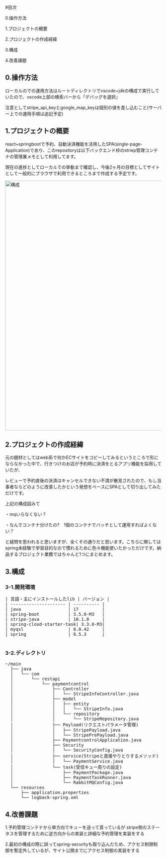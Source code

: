 #目次

<p>0.操作方法</p>
<p>1.プロジェクトの概要</p>
<p>2.プロジェクトの作成経緯</p>
<p>3.構成</p>
<p>4.改善課題</p>

<h2>0.操作方法</h2>
<p>ローカルのでの運用方法はルートディレクトリでvscode+jdkの構成で実行していたので、vscode上部の検索バーから「デバッグを選択」</p>
<p>注意としてstripe_api_keyとgoogle_map_keyは個別の値を差し込むこと(サーバー上での運用手順は追記予定)</p>

<h2>1.プロジェクトの概要</h2>
<p>react+springbootで予約、自動決済機能を活用したSPA(single-page-Application)であり、このrepositoryは以下バックエンド枠のstriep管理コンテナの管理兼メモとして利用してます。</p>
<p>現在の進捗としてローカルでの挙動まで確認し、今後2ヶ月の目標としてサイトとして一般的にブラウザで利用できるところまで作成する予定です。</p>

<img width="800" alt="構成" src="https://github.com/user-attachments/assets/312c6f5f-8c8e-4421-9868-f2447734a15f" />

<h2>2.プロジェクトの作成経緯</h2>
<p>元の題材としてはweb系で何かECサイトをコピーしてみるというところで形にならなかった中で、行きつけのお店が予約時に決済をとるアプリ機能を採用していたが、</p>
<p>レビューで予約直後の決済はキャンセルできない不満が散見されたので、もし当事者ならどのように改善したかという発想をベースにSPAとして切り出してみただけです。</p>
<p>上記の構成図みて</p>
<p>・mqいらなくない？</p>
<p>・なんでコンテナ分けたの?　1個のコンテナでバッチとして運用すればよくない？</p>
<p>と疑問を思われると思いますが、全くその通りだと思います。こちらに関してはspring未経験で学習目的なので慣れるために色々機能使いたかっただけです。納品するプロジェクト業務ではちゃんと1つにまとめます。</p>

<h2>3.構成</h2>
<h3>3-1.開発環境</h3>
<pre>
| 言語・主にインストールしたlib | バージョン |
| --------------------- | ---------- |
| java                  | 17         |
| spring-boot           | 3.5.0-M3   |
| stripe-java           | 10.1.0     |
| spring-cloud-starter-task| 3.3.0-M3|
| myqsl                 | 8.0.42     |
| spring                | 8.5.3      |

</pre>

<h3>3-2.ディレクトリ</h3>
<pre>
~/main
  ├── java
  │   └── com
  │       └── restapi
  │           └── paymentcontrol
  │               ├── Controller
  │               │   └── StripeInfoController.java
  │               ├── model
  │               │   ├── entity
  │               │   │   └── StripeInfo.java
  │               │   └── repository
  │               │       └── StripeRepository.java
  │               ├── Payload(リクエストパラメータ管理)
  │               │   ├── StripePayload.java
  │               │   └── StripePrePayload.java
  │               ├── PaymentcontrolApplication.java
  │               ├── Security
  │               │   └── SecurityConfig.java
  │               ├── service(Stripeと直接やりとりするメソッド)
  │               │   └── PaymentService.java
  │               └── task(受信キュー周りの設定)
  │                   ├── PaymentPackage.java
  │                   ├── PaymentTaskRunner.java
  │                   └── RabbitMQConfig.java
  └── resources
      ├── application.properties
      └── logback-spring.xml
</pre>

<h2>4.改善課題</h2>
<p>1.予約管理コンテナから単方向でキューを送って貰っているが stripe側のステータスを管理するために逆方向からの実装と詳細な予約管理を実装をする</p>
<p>2.最初の構成の際に誤ってspring-securityも取り込んだため、アクセス制限制御を暫定外しているが、サイト公開までにアクセス制御の実装をする</p>
